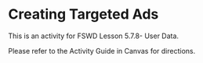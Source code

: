 # Creating Targeted Ads

This is an activity for FSWD Lesson 5.7.8- User Data.

Please refer to the Activity Guide in Canvas for directions.